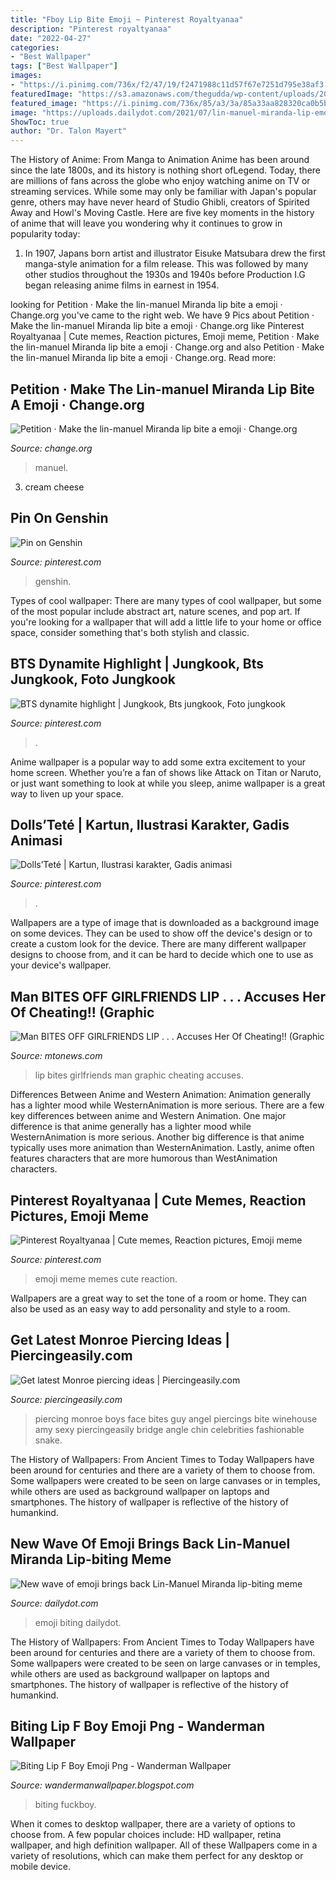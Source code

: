 ```yaml
---
title: "Fboy Lip Bite Emoji ~ Pinterest Royaltyanaa"
description: "Pinterest royaltyanaa"
date: "2022-04-27"
categories:
- "Best Wallpaper"
tags: ["Best Wallpaper"]
images:
- "https://i.pinimg.com/736x/f2/47/19/f2471988c11d57f67e7251d795e38af3.jpg"
featuredImage: "https://s3.amazonaws.com/thegudda/wp-content/uploads/2018/10/25052454/44695990_2272365899716904_802755552563167232_n-1.jpg"
featured_image: "https://i.pinimg.com/736x/85/a3/3a/85a33aa828320ca0b5b4f73baa271a7d.jpg"
image: "https://uploads.dailydot.com/2021/07/lin-manuel-miranda-lip-emoji.jpg?auto=compress%2Cformat&amp;fit=scale&amp;h=350&amp;ixlib=php-3.3.0&amp;w=700&amp;wpsize=fp_800_350"
ShowToc: true
author: "Dr. Talon Mayert"
---
```



The History of Anime: From Manga to Animation
Anime has been around since the late 1800s, and its history is nothing short ofLegend. Today, there are millions of fans across the globe who enjoy watching anime on TV or streaming services. While some may only be familiar with Japan's popular genre, others may have never heard of Studio Ghibli, creators of Spirited Away and Howl's Moving Castle. Here are five key moments in the history of anime that will leave you wondering why it continues to grow in popularity today:
1) In 1907, Japans born artist and illustrator Eisuke Matsubara drew the first manga-style animation for a film release. This was followed by many other studios throughout the 1930s and 1940s before Production I.G began releasing anime films in earnest in 1954.

	

		
looking for Petition · Make the lin-manuel Miranda lip bite a emoji · Change.org you've came to the right web. We have 9 Pics about Petition · Make the lin-manuel Miranda lip bite a emoji · Change.org like Pinterest Royaltyanaa | Cute memes, Reaction pictures, Emoji meme, Petition · Make the lin-manuel Miranda lip bite a emoji · Change.org and also Petition · Make the lin-manuel Miranda lip bite a emoji · Change.org. Read more:
		
    
## Petition · Make The Lin-manuel Miranda Lip Bite A Emoji · Change.org

<img loading=lazy src="https://assets.change.org/photos/3/cf/dh/SZcfdHMEYZfXRLp-1600x900-noPad.jpg?1595402686" onerror="this.onerror=null;this.src='https://tse2.mm.bing.net/th?id=OIP.kqMQq-SSPd5t9QEwj7PdrgAAAA&amp;pid=15.1';" alt="Petition · Make the lin-manuel Miranda lip bite a emoji · Change.org">

_Source: change.org_

>manuel. 

	

3. cream cheese 

    
## Pin On Genshin

<img loading=lazy src="https://i.pinimg.com/736x/85/a3/3a/85a33aa828320ca0b5b4f73baa271a7d.jpg" onerror="this.onerror=null;this.src='https://tse4.mm.bing.net/th?id=OIP.C09dJqURLLSEFAOav5YdswHaHg&amp;pid=15.1';" alt="Pin on Genshin">

_Source: pinterest.com_

>genshin. 

	

Types of cool wallpaper:
There are many types of cool wallpaper, but some of the most popular include abstract art, nature scenes, and pop art. If you're looking for a wallpaper that will add a little life to your home or office space, consider something that's both stylish and classic.

    
## BTS Dynamite Highlight | Jungkook, Bts Jungkook, Foto Jungkook

<img loading=lazy src="https://i.pinimg.com/736x/ed/ac/1e/edac1ef7733c32d6e50f881a6c81a7a7.jpg" onerror="this.onerror=null;this.src='https://tse4.mm.bing.net/th?id=OIP.JauV--YxEXeZWJAGAuH0bgHaHT&amp;pid=15.1';" alt="BTS dynamite highlight | Jungkook, Bts jungkook, Foto jungkook">

_Source: pinterest.com_

>. 

	

Anime wallpaper is a popular way to add some extra excitement to your home screen. Whether you’re a fan of shows like Attack on Titan or Naruto, or just want something to look at while you sleep, anime wallpaper is a great way to liven up your space.

    
## Dolls’Teté | Kartun, Ilustrasi Karakter, Gadis Animasi

<img loading=lazy src="https://i.pinimg.com/736x/f2/47/19/f2471988c11d57f67e7251d795e38af3.jpg" onerror="this.onerror=null;this.src='https://tse3.mm.bing.net/th?id=OIP.iGt6FwgTXrxIr18SYj3hXwHaJ3&amp;pid=15.1';" alt="Dolls’Teté | Kartun, Ilustrasi karakter, Gadis animasi">

_Source: pinterest.com_

>. 

	

Wallpapers are a type of image that is downloaded as a background image on some devices. They can be used to show off the device's design or to create a custom look for the device. There are many different wallpaper designs to choose from, and it can be hard to decide which one to use as your device's wallpaper.

    
## Man BITES OFF GIRLFRIENDS LIP . . . Accuses Her Of Cheating!! (Graphic

<img loading=lazy src="https://s3.amazonaws.com/thegudda/wp-content/uploads/2018/10/25052454/44695990_2272365899716904_802755552563167232_n-1.jpg" onerror="this.onerror=null;this.src='https://tse4.mm.bing.net/th?id=OIP.uS5DplKQiRPpI6g9ATeM_QAAAA&amp;pid=15.1';" alt="Man BITES OFF GIRLFRIENDS LIP . . . Accuses Her Of Cheating!! (Graphic">

_Source: mtonews.com_

>lip bites girlfriends man graphic cheating accuses. 

	

Differences Between Anime and Western Animation: Animation generally has a lighter mood while WesternAnimation is more serious.
There are a few key differences between anime and Western Animation. One major difference is that anime generally has a lighter mood while WesternAnimation is more serious. Another big difference is that anime typically uses more animation than WesternAnimation. Lastly, anime often features characters that are more humorous than WestAnimation characters.

    
## Pinterest Royaltyanaa | Cute Memes, Reaction Pictures, Emoji Meme

<img loading=lazy src="https://i.pinimg.com/736x/53/8f/3f/538f3f8f2d3c2b6539b1c17a1d3f85bc.jpg" onerror="this.onerror=null;this.src='https://tse2.mm.bing.net/th?id=OIP.ewCeOWGXcYdCunN2qzAeFwHaHQ&amp;pid=15.1';" alt="Pinterest Royaltyanaa | Cute memes, Reaction pictures, Emoji meme">

_Source: pinterest.com_

>emoji meme memes cute reaction. 

	

Wallpapers are a great way to set the tone of a room or home. They can also be used as an easy way to add personality and style to a room.

    
## Get Latest Monroe Piercing Ideas | Piercingeasily.com

<img loading=lazy src="http://www.piercingeasily.com/wp-content/uploads/2013/08/monroe-piercing-6.jpg" onerror="this.onerror=null;this.src='https://tse3.mm.bing.net/th?id=OIP.31cP_xsL-KhOJlPPLUG08QHaKX&amp;pid=15.1';" alt="Get latest Monroe piercing ideas | Piercingeasily.com">

_Source: piercingeasily.com_

>piercing monroe boys face bites guy angel piercings bite winehouse amy sexy piercingeasily bridge angle chin celebrities fashionable snake. 

	

The History of Wallpapers: From Ancient Times to Today
Wallpapers have been around for centuries and there are a variety of them to choose from. Some wallpapers were created to be seen on large canvases or in temples, while others are used as background wallpaper on laptops and smartphones. The history of wallpaper is reflective of the history of humankind.

    
## New Wave Of Emoji Brings Back Lin-Manuel Miranda Lip-biting Meme

<img loading=lazy src="https://uploads.dailydot.com/2021/07/lin-manuel-miranda-lip-emoji.jpg?auto=compress%2Cformat&amp;fit=scale&amp;h=350&amp;ixlib=php-3.3.0&amp;w=700&amp;wpsize=fp_800_350" onerror="this.onerror=null;this.src='https://tse1.mm.bing.net/th?id=OIP.O58Uh3g1Ni97q2t10DMwSQHaDt&amp;pid=15.1';" alt="New wave of emoji brings back Lin-Manuel Miranda lip-biting meme">

_Source: dailydot.com_

>emoji biting dailydot. 

	

The History of Wallpapers: From Ancient Times to Today
Wallpapers have been around for centuries and there are a variety of them to choose from. Some wallpapers were created to be seen on large canvases or in temples, while others are used as background wallpaper on laptops and smartphones. The history of wallpaper is reflective of the history of humankind.

    
## Biting Lip F Boy Emoji Png - Wanderman Wallpaper

<img loading=lazy src="https://pbs.twimg.com/media/Ea28gGgX0AEyuRM.jpg" onerror="this.onerror=null;this.src='https://tse3.mm.bing.net/th?id=OIP.f250LLkMkgSIHk9WAxbgPwHaHR&amp;pid=15.1';" alt="Biting Lip F Boy Emoji Png - Wanderman Wallpaper">

_Source: wandermanwallpaper.blogspot.com_

>biting fuckboy. 

	

When it comes to desktop wallpaper, there are a variety of options to choose from. A few popular choices include: HD wallpaper, retina wallpaper, and high definition wallpaper. All of these Wallpapers come in a variety of resolutions, which can make them perfect for any desktop or mobile device. 

